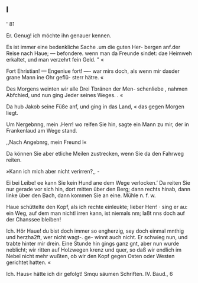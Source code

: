 l
-
' 81

Er. Genug! ich möchte ihn genauer kennen.

Es ist immer eine bedenkliche Sache .um die guten Her-
bergen anf.der Reise nach Haue; — befondere. wenn man
da Freunde sindet: dae Heimweh erkaltet, und man verzehrt
fein Geld. " «

Fort Ehristian! — Engeniue fort! —- war mirs
doch, als wenn mir dasder grane Mann ine Ohr geflü-
sterr hätre. «

Des Morgens weinten wir alle Drei Tbränen der Men-
schenliebe , nahmen Abfchied, und nun ging Jeder seines
Weges. . «

Da hub Jakob seine Füße anf, und ging in das Land, «
das gegen Morgen liegt.

Um Nergebnng, mein .Herr! wo reifen Sie hin, sagte
ein Mann zu mir, der in Frankenlaud am Wege stand.

,,Nach Angebnrg, mein Freund l«

Da können Sie aber etliche Meilen zustrecken, wenn Sie
da den Fahrweg reiten.

»Kann ich mich aber nicht verirren?,, -

Ei bei Leibe! ee kann Sie kein Hund ane dem Wege
verlocken.’ Da reiten Sie nur gerade vor sich hin, dort
mitten über den Berg; dann rechts hinab, dann linke über
den Bach, dann kommen Sie an eine. Mühle n. f. w.

Haue schüttelte den Kopf, als ich rechte einleukte;
lieber Herr! · sing er au: ein Weg, auf dem man nichtl
irren kann, ist niemals nm; laßt nns doch auf der Chanssee
bleiben!

Ich. Hör Haue! du bist doch immer so engherzig,
sey doch einmal mnthig und herzha2ft, wer nicht wagt-. ge-
winnt auch nicht. Er schwieg nun, und trabte hinter mir
drein. Eine Stunde hin gings ganz gnt, aber nun wurde
neblicht; wir ritten auf Holzwegen krenz und quer, so
daß wir endlich im Nebel nicht mehr wußten, ob wir den
Kopf gegen Osten oder Westen gerichtet hatten. «

Ich. Haus« hätte ich dir gefolgt!
Smqu säumen Schriften. IV. Baud., 6

